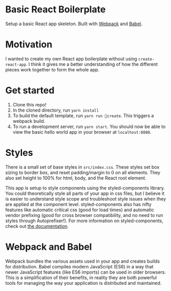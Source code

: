 # Basic React Boilerplate
Setup a basic React app skeleton. Built with [Webpack](https://webpack.js.org/) and [Babel](https://babeljs.io/). 

# Motivation
I wanted to create my own React app boilerplate without using `create-react-app`. I think it gives me a better understanding of how the different pieces work together to form the whole app.

# Get started
1. Clone this repo!
2. In the cloned directory, run `yarn install`
3. To build the default template, run `yarn run 🚡create`. This triggers a webpack build.
4. To run a development server, run `yarn start`. You should now be able to view the basic hello world app in your browser at `localhost:8080`.

# Styles
There is a small set of base styles in `src/index.css`. These styles set box sizing to border box, and reset padding/margin to 0 on all elements. They also set height to 100% for html, body, and the React root element.

This app is setup to style components using the styled-components library. You could theoretically style all parts of your app in css files, but I believe it is easier to understand style scope and troubleshoot style issues when they are applied at the component level. styled-components also has nifty features like automatic critical css (good for load times) and automatic vendor prefixing (good for cross browser compatibility, and no need to run styles through Autoprefixer!). For more information on styled-components, check out [the documentation](https://styled-components.com/docs/basics).

# Webpack and Babel
Webpack bundles the various assets used in your app and creates builds for distribution. Babel compiles modern JavaScript (ES6) in a way that newer JavaScript features (like ES6 imports) can be used in older browsers. This is a simplification of their benefits, in reality they are both powerful tools for managing the way your application is distributed and maintained.

